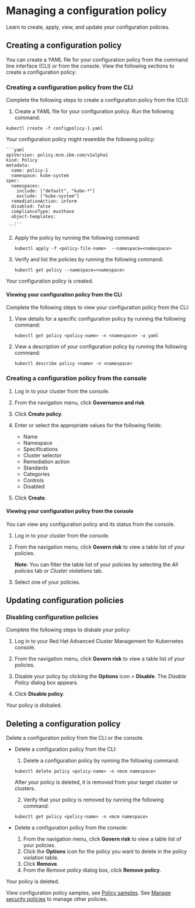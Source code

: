 # Managing a configuration policy 

Learn to create, apply, view, and update your configuration policies.

## Creating a configuration policy 

You can create a YAML file for your configuration policy from the command line interface (CLI) or from the console. View the following sections to create a configuration policy:

### Creating a configuration policy from the CLI

Complete the following steps to create a configuration policy from the (CLI):

1. Create a YAML file for your configuration policy. Run the following command:

  ```
  kubectl create -f configpolicy-1.yaml
  ```

  Your configuration policy might resemble the following policy:

    ```yaml
    apiVersion: policy.mcm.ibm.com/v1alpha1
    kind: Policy
    metadata:
      name: policy-1
      namespace: kube-system
    spec:
      namespaces:
        include: ["default", "kube-*"]
        exclude: ["kube-system"]
      remediationAction: inform
      disabled: false
      complianceType: musthave
      object-templates:
       ...
     ```

2. Apply the policy by running the following command:

   ```
   kubectl apply -f <policy-file-name>  --namespace=<namespace>
   ```

3. Verify and list the policies by running the following command:

   ```
   kubectl get policy --namespace=<namespace>
   ```

Your configuration policy is created.

#### Viewing your configuration policy from the CLI

Complete the following steps to view your configuration policy from the CLI:

1. View details for a specific configuration policy by running the following command:

   ```
   kubectl get policy <policy-name> -n <namespace> -o yaml
   ```

2. View a description of your configuration policy by running the following command:

   ```
   kubectl describe policy <name> -n <namespace>
   ```

### Creating a configuration policy from the console

1. Log in to your cluster from the console.
2. From the navigation menu, click **Governance and risk**
3. Click **Create policy**.
4. Enter or select the appropriate values for the following fields:
   * Name
   * Namespace
   * Specifications
   * Cluster selector
   * Remediation action
   * Standards
   * Categories
   * Controls
   * Disabled

5. Click **Create**.

#### Viewing your configuration policy from the console

You can view any configuration policy and its status from the console.

1. Log in to your cluster from the console.
2. From the navigation menu, click **Govern risk** to view a table list of your policies.

   **Note**: You can filter the table list of your policies by selecting the _All policies_ tab or _Cluster violations_ tab.
3. Select one of your policies.

## Updating configuration policies

### Disabling configuration policies

Complete the following steps to disbale your policy: <!--add steps to disable from the CLI if available-->

1. Log in to your Red Hat Advanced Cluster Management for Kubernetes console.

2. From the navigation menu, click **Govern risk** to view a table list of your policies.

3. Disable your policy by clicking the **Options** icon > **Disable**. The _Disable Policy_ dialog box appears.

4. Click **Disable policy**.

Your policy is disbaled.

## Deleting a configuration policy

Delete a configuration policy from the CLI or the console.

* Delete a configuration policy from the CLI:

  1. Delete a configuration policy by running the following command:

    ```
    kubectl delete policy <policy-name> -n <mcm namespace>  
    ```

    After your policy is deleted, it is removed from your target cluster or clusters.

  2. Verify that your policy is removed by running the following command:

    ```
    kubectl get policy <policy-name> -n <mcm namespace>
    ```

* Delete a configuration policy from the console:

  1. From the navigation menu, click **Govern risk** to view a table list of your policies.
  2. Click the **Options** icon for the policy you want to delete in the policy violation table.
  3. Click **Remove**.
  4. From the _Remove policy_ dialog box, click **Remove policy**.

Your policy is deleted.

View configuration policy samples, see [Policy samples](policy_sample_intro.md). See [Manage security policies](manage_policy_overview.md) to manage other policies. 
